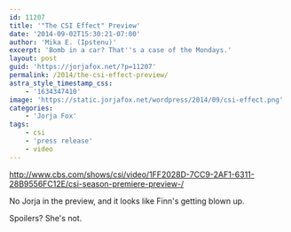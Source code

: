 ```yaml
---
id: 11207
title: '"The CSI Effect" Preview'
date: '2014-09-02T15:30:21-07:00'
author: 'Mika E. (Ipstenu)'
excerpt: 'Bomb in a car? That''s a case of the Mondays.'
layout: post
guid: 'https://jorjafox.net/?p=11207'
permalink: /2014/the-csi-effect-preview/
astra_style_timestamp_css:
    - '1634347410'
image: 'https://static.jorjafox.net/wordpress/2014/09/csi-effect.png'
categories:
    - 'Jorja Fox'
tags:
    - csi
    - 'press release'
    - video
---
```


http://www.cbs.com/shows/csi/video/1FF2028D-7CC9-2AF1-6311-28B9556FC12E/csi-season-premiere-preview-/

No Jorja in the preview, and it looks like Finn's getting blown up.

Spoilers? She's not.
